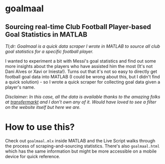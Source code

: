 # goalmaal
## Sourcing real-time Club Football Player-based Goal Statistics in MATLAB
*Tl;dr: Goalmaal is a quick data scraper I wrote in MATLAB to source all 
club goal statistics for a specific football player.*

I wanted to experiment a bit with Messi's goal statistics and find out some 
more insights about the players who have assisted him the most (It's not Dani 
Alves or Xavi or Iniesta!). Turns out that it's not so easy to directly get 
football goal data into MATLAB (I could be wrong about this, but I didn't find 
a quick solution) - so I wrote a quick scraper for collecting goal data given 
a player's name.

*Disclaimer: In this case, all the data is available thanks to the amazing 
folks at [transfermarkt](https://www.transfermarkt.com/) and I don't own 
any of it. Would have loved to see a filter on the website itself but here we 
are.*

# How to use this?
Check out `goalmaal.mlx` inside MATLAB and the Live Script walks through the process of scraping-and-sourcing statistics. There's also `goalmaal.html` which has the same information but might be more accessible on a mobile device for quick reference.

